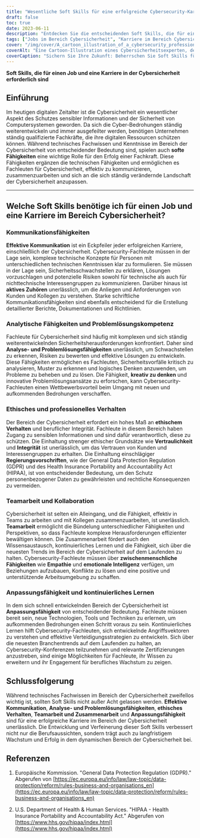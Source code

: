 ```yaml
---
title: "Wesentliche Soft Skills für eine erfolgreiche Cybersecurity-Karriere"
draft: false
toc: true
date: 2023-06-11
description: "Entdecken Sie die entscheidenden Soft Skills, die für eine erfolgreiche Karriere in der Cybersicherheit erforderlich sind und die das technische Fachwissen ergänzen und den beruflichen Erfolg sichern."
tags: ["Jobs im Bereich Cybersicherheit", "Karriere im Bereich Cybersicherheit", "Soft Skills in der Cybersicherheit", "Kommunikationsfähigkeiten im Bereich der Cybersicherheit", "Problemlösung im Bereich der Cybersicherheit", "ethisches Verhalten im Bereich der Cybersicherheit", "Teamarbeit in der Cybersicherheit", "Anpassungsfähigkeit im Bereich der Cybersicherheit", "kontinuierliches Lernen im Bereich der Cybersicherheit", "Trends in der Cybersicherheitsbranche", "Cybersicherheits-Zertifizierungen", "Cybersicherheitsfachleute", "berufliche Fähigkeiten für die Cybersicherheit", "Cybersecurity-Arbeitsmarkt", "Berufliches Wachstum im Bereich der Cybersicherheit", "bewährte Praktiken der Cybersicherheit", "Risikobewertung der Cybersicherheit", "Analyse der Bedrohungen der Cybersicherheit", "Reaktion auf Cybersicherheitsvorfälle", "Entwicklung einer Cybersicherheitspolitik", "Bewusstsein für Cybersicherheit", "Einhaltung der Cybersicherheitsvorschriften", "Cybersicherheitsvorschriften", "cybersecurity datenschutz", "Berufliche Entwicklung im Bereich der Cybersicherheit", "Vernetzung der Cybersicherheit", "Konferenzen zur Cybersicherheit", "Beschäftigungsmöglichkeiten im Bereich der Cybersicherheit", "Karriereförderung im Bereich Cybersicherheit", "Anforderungen der Cybersicherheitsindustrie"]
cover: "/img/cover/A_cartoon_illustration_of_a_cybersecurity_professional_prot.png"
coverAlt: "Eine Cartoon-Illustration eines Cybersicherheitsexperten, der Daten schützt."
coverCaption: "Sichern Sie Ihre Zukunft: Beherrschen Sie Soft Skills für den Erfolg in der Cybersicherheit"
---
```


**Soft Skills, die für einen Job und eine Karriere in der Cybersicherheit erforderlich sind**

## Einführung

Im heutigen digitalen Zeitalter ist die Cybersicherheit ein wesentlicher Aspekt des Schutzes sensibler Informationen und der Sicherheit von Computersystemen geworden. Da sich die Cyber-Bedrohungen ständig weiterentwickeln und immer ausgefeilter werden, benötigen Unternehmen ständig qualifizierte Fachkräfte, die ihre digitalen Ressourcen schützen können. Während technisches Fachwissen und Kenntnisse im Bereich der Cybersicherheit von entscheidender Bedeutung sind, spielen auch **softe Fähigkeiten** eine wichtige Rolle für den Erfolg einer Fachkraft. Diese Fähigkeiten ergänzen die technischen Fähigkeiten und ermöglichen es Fachleuten für Cybersicherheit, effektiv zu kommunizieren, zusammenzuarbeiten und sich an die sich ständig verändernde Landschaft der Cybersicherheit anzupassen.

______

## Welche Soft Skills benötige ich für einen Job und eine Karriere im Bereich Cybersicherheit?

### Kommunikationsfähigkeiten

**Effektive Kommunikation** ist ein Eckpfeiler jeder erfolgreichen Karriere, einschließlich der Cybersicherheit. Cybersecurity-Fachleute müssen in der Lage sein, komplexe technische Konzepte für Personen mit unterschiedlichen technischen Kenntnissen klar zu formulieren. Sie müssen in der Lage sein, Sicherheitsschwachstellen zu erklären, Lösungen vorzuschlagen und potenzielle Risiken sowohl für technische als auch für nichttechnische Interessengruppen zu kommunizieren. Darüber hinaus ist **aktives Zuhören** unerlässlich, um die Anliegen und Anforderungen von Kunden und Kollegen zu verstehen. Starke schriftliche Kommunikationsfähigkeiten sind ebenfalls entscheidend für die Erstellung detaillierter Berichte, Dokumentationen und Richtlinien.

### Analytische Fähigkeiten und Problemlösungskompetenz

Fachleute für Cybersicherheit sind häufig mit komplexen und sich ständig weiterentwickelnden Sicherheitsherausforderungen konfrontiert. Daher sind **Analyse- und Problemlösungsfähigkeiten** unerlässlich, um Schwachstellen zu erkennen, Risiken zu bewerten und effektive Lösungen zu entwickeln. Diese Fähigkeiten ermöglichen es Fachleuten, Sicherheitsvorfälle kritisch zu analysieren, Muster zu erkennen und logisches Denken anzuwenden, um Probleme zu beheben und zu lösen. Die Fähigkeit, **kreativ zu denken** und innovative Problemlösungsansätze zu erforschen, kann Cybersecurity-Fachleuten einen Wettbewerbsvorteil beim Umgang mit neuen und aufkommenden Bedrohungen verschaffen.

### Ethisches und professionelles Verhalten

Der Bereich der Cybersicherheit erfordert ein hohes Maß an **ethischem Verhalten** und beruflicher Integrität. Fachleute in diesem Bereich haben Zugang zu sensiblen Informationen und sind dafür verantwortlich, diese zu schützen. Die Einhaltung strenger ethischer Grundsätze wie **Vertraulichkeit** und **Integrität** ist unerlässlich, um das Vertrauen von Kunden und Interessengruppen zu erhalten. Die Einhaltung einschlägiger **Regierungsvorschriften**, wie der General Data Protection Regulation (GDPR) und des Health Insurance Portability and Accountability Act (HIPAA), ist von entscheidender Bedeutung, um den Schutz personenbezogener Daten zu gewährleisten und rechtliche Konsequenzen zu vermeiden.

### Teamarbeit und Kollaboration

Cybersicherheit ist selten ein Alleingang, und die Fähigkeit, effektiv in Teams zu arbeiten und mit Kollegen zusammenzuarbeiten, ist unerlässlich. **Teamarbeit** ermöglicht die Bündelung unterschiedlicher Fähigkeiten und Perspektiven, so dass Fachleute komplexe Herausforderungen effizienter bewältigen können. Die Zusammenarbeit fördert auch den Wissensaustausch, kontinuierliches Lernen und die Fähigkeit, sich über die neuesten Trends im Bereich der Cybersicherheit auf dem Laufenden zu halten. Cybersecurity-Fachleute müssen über **zwischenmenschliche Fähigkeiten** wie **Empathie** und **emotionale Intelligenz** verfügen, um Beziehungen aufzubauen, Konflikte zu lösen und eine positive und unterstützende Arbeitsumgebung zu schaffen.

### Anpassungsfähigkeit und kontinuierliches Lernen

In dem sich schnell entwickelnden Bereich der Cybersicherheit ist **Anpassungsfähigkeit** von entscheidender Bedeutung. Fachleute müssen bereit sein, neue Technologien, Tools und Techniken zu erlernen, um aufkommenden Bedrohungen einen Schritt voraus zu sein. Kontinuierliches Lernen hilft Cybersecurity-Fachleuten, sich entwickelnde Angriffsvektoren zu verstehen und effektive Verteidigungsstrategien zu entwickeln. Sich über die neuesten Branchentrends auf dem Laufenden zu halten, an Cybersecurity-Konferenzen teilzunehmen und relevante Zertifizierungen anzustreben, sind einige Möglichkeiten für Fachleute, ihr Wissen zu erweitern und ihr Engagement für berufliches Wachstum zu zeigen.

## Schlussfolgerung

Während technisches Fachwissen im Bereich der Cybersicherheit zweifellos wichtig ist, sollten Soft Skills nicht außer Acht gelassen werden. **Effektive Kommunikation**, **Analyse- und Problemlösungsfähigkeiten**, **ethisches Verhalten**, **Teamarbeit und Zusammenarbeit** und **Anpassungsfähigkeit** sind für eine erfolgreiche Karriere im Bereich der Cybersicherheit unerlässlich. Die Entwicklung und Verfeinerung dieser Soft Skills verbessert nicht nur die Berufsaussichten, sondern trägt auch zu langfristigem Wachstum und Erfolg in dem dynamischen Bereich der Cybersicherheit bei.

## Referenzen

1. Europäische Kommission. "General Data Protection Regulation (GDPR)." Abgerufen von [https://ec.europa.eu/info/law/law-topic/data-protection/reform/rules-business-and-organisations_en](https://ec.europa.eu/info/law/law-topic/data-protection/reform/rules-business-and-organisations_en)

2. U.S. Department of Health & Human Services. "HIPAA - Health Insurance Portability and Accountability Act." Abgerufen von [https://www.hhs.gov/hipaa/index.html](https://www.hhs.gov/hipaa/index.html)



